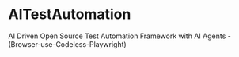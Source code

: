 # AITestAutomation
AI Driven Open Source Test Automation Framework with AI Agents -(Browser-use-Codeless-Playwright)
